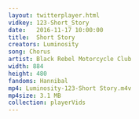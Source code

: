 ```yaml
---
layout: twitterplayer.html
vidkey: 123-Short_Story
date:   2016-11-17 10:00:00
title:  Short Story
creators: Luminosity
song: Chorus
artist: Black Rebel Motorcycle Club
width: 884
height: 480
fandoms: Hannibal
mp4: Luminosity-123-Short Story.m4v
mp4size: 3.1 MB
collection: playerVids
---
```


  <div>
  
  </div>
  